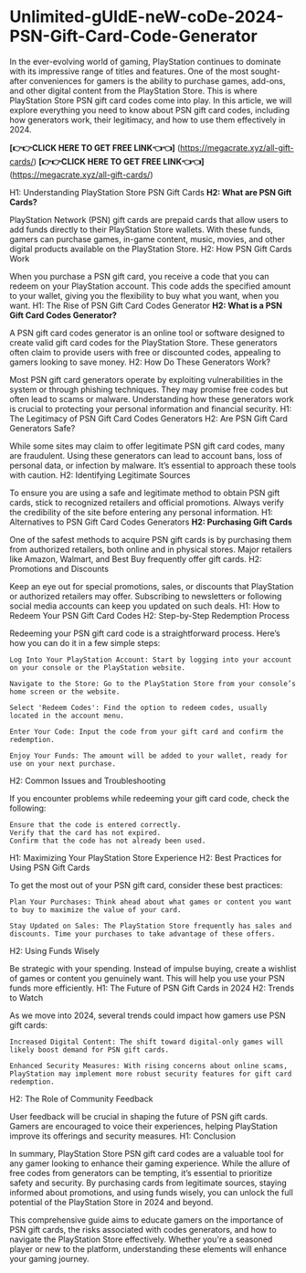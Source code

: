 # Unlimited-gUIdE-neW-coDe-2024-PSN-Gift-Card-Code-Generator
In the ever-evolving world of gaming, PlayStation continues to dominate with its impressive range of titles and features. One of the most sought-after conveniences for gamers is the ability to purchase games, add-ons, and other digital content from the PlayStation Store. This is where PlayStation Store PSN gift card codes come into play. In this article, we will explore everything you need to know about PSN gift card codes, including how generators work, their legitimacy, and how to use them effectively in 2024.

**[👉👉CLICK HERE TO GET FREE LINK👈👈]** (https://megacrate.xyz/all-gift-cards/)
**[👉👉CLICK HERE TO GET FREE LINK👈👈]** (https://megacrate.xyz/all-gift-cards/)

H1: Understanding PlayStation Store PSN Gift Cards
**H2: What are PSN Gift Cards?**

PlayStation Network (PSN) gift cards are prepaid cards that allow users to add funds directly to their PlayStation Store wallets. With these funds, gamers can purchase games, in-game content, music, movies, and other digital products available on the PlayStation Store.
H2: How PSN Gift Cards Work

When you purchase a PSN gift card, you receive a code that you can redeem on your PlayStation account. This code adds the specified amount to your wallet, giving you the flexibility to buy what you want, when you want.
H1: The Rise of PSN Gift Card Codes Generator
**H2: What is a PSN Gift Card Codes Generator?**

A PSN gift card codes generator is an online tool or software designed to create valid gift card codes for the PlayStation Store. These generators often claim to provide users with free or discounted codes, appealing to gamers looking to save money.
H2: How Do These Generators Work?

Most PSN gift card generators operate by exploiting vulnerabilities in the system or through phishing techniques. They may promise free codes but often lead to scams or malware. Understanding how these generators work is crucial to protecting your personal information and financial security.
H1: The Legitimacy of PSN Gift Card Codes Generators
H2: Are PSN Gift Card Generators Safe?

While some sites may claim to offer legitimate PSN gift card codes, many are fraudulent. Using these generators can lead to account bans, loss of personal data, or infection by malware. It’s essential to approach these tools with caution.
H2: Identifying Legitimate Sources

To ensure you are using a safe and legitimate method to obtain PSN gift cards, stick to recognized retailers and official promotions. Always verify the credibility of the site before entering any personal information.
H1: Alternatives to PSN Gift Card Codes Generators
**H2: Purchasing Gift Cards**

One of the safest methods to acquire PSN gift cards is by purchasing them from authorized retailers, both online and in physical stores. Major retailers like Amazon, Walmart, and Best Buy frequently offer gift cards.
H2: Promotions and Discounts

Keep an eye out for special promotions, sales, or discounts that PlayStation or authorized retailers may offer. Subscribing to newsletters or following social media accounts can keep you updated on such deals.
H1: How to Redeem Your PSN Gift Card Codes
H2: Step-by-Step Redemption Process

Redeeming your PSN gift card code is a straightforward process. Here’s how you can do it in a few simple steps:

    Log Into Your PlayStation Account: Start by logging into your account on your console or the PlayStation website.

    Navigate to the Store: Go to the PlayStation Store from your console’s home screen or the website.

    Select 'Redeem Codes': Find the option to redeem codes, usually located in the account menu.

    Enter Your Code: Input the code from your gift card and confirm the redemption.

    Enjoy Your Funds: The amount will be added to your wallet, ready for use on your next purchase.

H2: Common Issues and Troubleshooting

If you encounter problems while redeeming your gift card code, check the following:

    Ensure that the code is entered correctly.
    Verify that the card has not expired.
    Confirm that the code has not already been used.

H1: Maximizing Your PlayStation Store Experience
H2: Best Practices for Using PSN Gift Cards

To get the most out of your PSN gift card, consider these best practices:

    Plan Your Purchases: Think ahead about what games or content you want to buy to maximize the value of your card.

    Stay Updated on Sales: The PlayStation Store frequently has sales and discounts. Time your purchases to take advantage of these offers.

H2: Using Funds Wisely

Be strategic with your spending. Instead of impulse buying, create a wishlist of games or content you genuinely want. This will help you use your PSN funds more efficiently.
H1: The Future of PSN Gift Cards in 2024
H2: Trends to Watch

As we move into 2024, several trends could impact how gamers use PSN gift cards:

    Increased Digital Content: The shift toward digital-only games will likely boost demand for PSN gift cards.

    Enhanced Security Measures: With rising concerns about online scams, PlayStation may implement more robust security features for gift card redemption.

H2: The Role of Community Feedback

User feedback will be crucial in shaping the future of PSN gift cards. Gamers are encouraged to voice their experiences, helping PlayStation improve its offerings and security measures.
H1: Conclusion

In summary, PlayStation Store PSN gift card codes are a valuable tool for any gamer looking to enhance their gaming experience. While the allure of free codes from generators can be tempting, it’s essential to prioritize safety and security. By purchasing cards from legitimate sources, staying informed about promotions, and using funds wisely, you can unlock the full potential of the PlayStation Store in 2024 and beyond.

This comprehensive guide aims to educate gamers on the importance of PSN gift cards, the risks associated with codes generators, and how to navigate the PlayStation Store effectively. Whether you're a seasoned player or new to the platform, understanding these elements will enhance your gaming journey.

